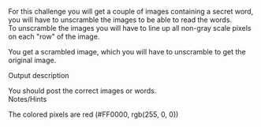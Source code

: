 For this challenge you will get a couple of images containing a secret word, you will have to unscramble the images to be able to read the words.  
To unscramble the images you will have to line up all non-gray scale pixels on each "row" of the image.  

You get a scrambled image, which you will have to unscramble to get the original image.  

Output description  
  
You should post the correct images or words.  
Notes/Hints  
  
The colored pixels are red (#FF0000, rgb(255, 0, 0))  
